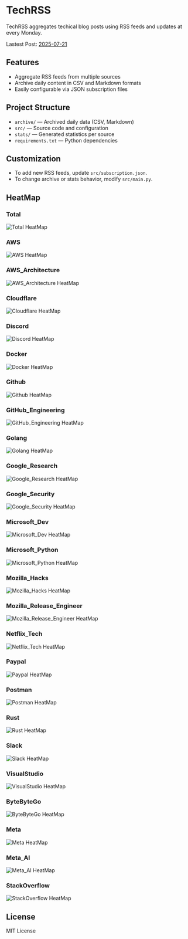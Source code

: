 # TechRSS

TechRSS aggregates techical blog posts using RSS feeds and updates at every Monday.

Lastest Post: [2025-07-21](https://github.com/kao-fu/techRSS/blob/main/archive/2025-07-21.md)

## Features

- Aggregate RSS feeds from multiple sources
- Archive daily content in CSV and Markdown formats
- Easily configurable via JSON subscription files

## Project Structure

- `archive/` — Archived daily data (CSV, Markdown)
- `src/` — Source code and configuration
- `stats/` — Generated statistics per source
- `requirements.txt` — Python dependencies

## Customization

- To add new RSS feeds, update `src/subscription.json`.
- To change archive or stats behavior, modify `src/main.py`.

## HeatMap
### Total
![Total HeatMap](https://github.com/kao-fu/techRSS/blob/main/stats_fig/total.png)
### AWS
![AWS HeatMap](https://github.com/kao-fu/techRSS/blob/main/stats_fig/AWS.png)
### AWS_Architecture
![AWS_Architecture HeatMap](https://github.com/kao-fu/techRSS/blob/main/stats_fig/AWS_Architecture.png)
### Cloudflare
![Cloudflare HeatMap](https://github.com/kao-fu/techRSS/blob/main/stats_fig/Cloudflare.png)
### Discord
![Discord HeatMap](https://github.com/kao-fu/techRSS/blob/main/stats_fig/Discord.png)
### Docker
![Docker HeatMap](https://github.com/kao-fu/techRSS/blob/main/stats_fig/Docker.png)
### Github
![Github HeatMap](https://github.com/kao-fu/techRSS/blob/main/stats_fig/Github.png)
### GitHub_Engineering
![GitHub_Engineering HeatMap](https://github.com/kao-fu/techRSS/blob/main/stats_fig/GitHub_Engineering.png)
### Golang
![Golang HeatMap](https://github.com/kao-fu/techRSS/blob/main/stats_fig/Golang.png)
### Google_Research
![Google_Research HeatMap](https://github.com/kao-fu/techRSS/blob/main/stats_fig/Google_Research.png)
### Google_Security
![Google_Security HeatMap](https://github.com/kao-fu/techRSS/blob/main/stats_fig/Google_Security.png)
### Microsoft_Dev
![Microsoft_Dev HeatMap](https://github.com/kao-fu/techRSS/blob/main/stats_fig/Microsoft_Dev.png)
### Microsoft_Python
![Microsoft_Python HeatMap](https://github.com/kao-fu/techRSS/blob/main/stats_fig/Microsoft_Python.png)
### Mozilla_Hacks
![Mozilla_Hacks HeatMap](https://github.com/kao-fu/techRSS/blob/main/stats_fig/Mozilla_Hacks.png)
### Mozilla_Release_Engineer
![Mozilla_Release_Engineer HeatMap](https://github.com/kao-fu/techRSS/blob/main/stats_fig/Mozilla_Release_Engineer.png)
### Netflix_Tech
![Netflix_Tech HeatMap](https://github.com/kao-fu/techRSS/blob/main/stats_fig/Netflix_Tech.png)
### Paypal
![Paypal HeatMap](https://github.com/kao-fu/techRSS/blob/main/stats_fig/Paypal.png)
### Postman
![Postman HeatMap](https://github.com/kao-fu/techRSS/blob/main/stats_fig/Postman.png)
### Rust
![Rust HeatMap](https://github.com/kao-fu/techRSS/blob/main/stats_fig/Rust.png)
### Slack
![Slack HeatMap](https://github.com/kao-fu/techRSS/blob/main/stats_fig/Slack.png)
### VisualStudio
![VisualStudio HeatMap](https://github.com/kao-fu/techRSS/blob/main/stats_fig/VisualStudio.png)
### ByteByteGo
![ByteByteGo HeatMap](https://github.com/kao-fu/techRSS/blob/main/stats_fig/ByteByteGo.png)
### Meta
![Meta HeatMap](https://github.com/kao-fu/techRSS/blob/main/stats_fig/Meta.png)
### Meta_AI
![Meta_AI HeatMap](https://github.com/kao-fu/techRSS/blob/main/stats_fig/Meta_AI.png)
### StackOverflow
![StackOverflow HeatMap](https://github.com/kao-fu/techRSS/blob/main/stats_fig/StackOverflow.png)

## License

MIT License
